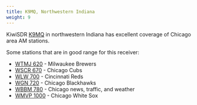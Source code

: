 ```yaml
---
title: K9MQ, Northwestern Indiana
weight: 9
---
```

KiwiSDR [K9MQ](http://sdr.k9mq.com:8073/) in northwestern
Indiana has excellent coverage of Chicago area AM stations.

Some stations that are in good range for this receiver:

* [WTMJ 620](http://sdr.k9mq.com:8073/?f=620.00amz10) - Milwaukee Brewers
* [WSCR 670](http://sdr.k9mq.com:8073/?f=670.00amz10) - Chicago Cubs
* [WLW 700](http://sdr.k9mq.com:8073/?f=700.00amz10) - Cincinnati Reds
* [WGN 720](http://sdr.k9mq.com:8073/?f=720.00amz10) - Chicago Blackhawks
* [WBBM 780](http://sdr.k9mq.com:8073/?f=780.00amz10) -
Chicago news, traffic, and weather
* [WMVP 1000](http://sdr.k9mq.com:8073/?f=1000.00amz10) - Chicago White Sox
